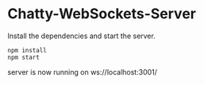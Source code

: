 # Chatty-WebSockets-Server

Install the dependencies and start the server.

```
npm install
npm start

```
server is now running on ws://localhost:3001/
